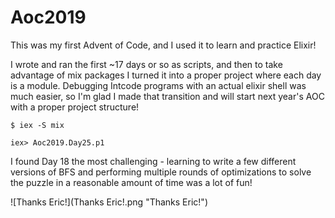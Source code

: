 # Aoc2019

This was my first Advent of Code, and I used it to learn and practice Elixir!

I wrote and ran the first ~17 days or so as scripts, and then to take advantage
of mix packages I turned it into a proper project where each day is a module. 
Debugging Intcode programs with an actual elixir shell was much easier, so 
I'm glad I made that transition and will start next year's AOC with a proper 
project structure!

```
$ iex -S mix

iex> Aoc2019.Day25.p1
```

I found Day 18 the most challenging - learning to write a few different versions 
of BFS and performing multiple rounds of optimizations to solve the puzzle 
in a reasonable amount of time was a lot of fun!

![Thanks Eric!](Thanks Eric!.png "Thanks Eric!")


